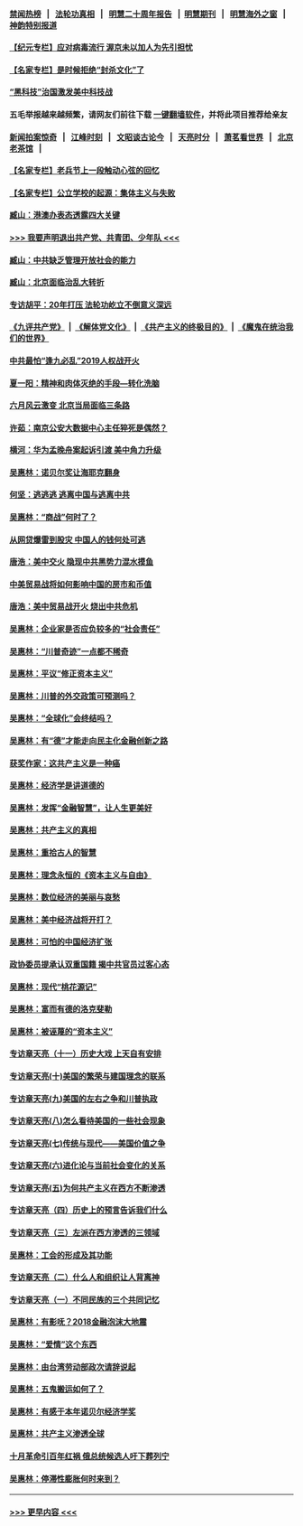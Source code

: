 #### [禁闻热榜](热点新闻.md?=0)  &nbsp;&nbsp;|&nbsp;&nbsp; [法轮功真相](https://github.com/gfw-breaker/truth/blob/master/README.md?=0) &nbsp;&nbsp;|&nbsp;&nbsp; [明慧二十周年报告](https://github.com/gfw-breaker/mh-reports/blob/master/README.md?=0) &nbsp;&nbsp;|&nbsp;&nbsp;[明慧期刊](https://github.com/gfw-breaker/mh-qikan) &nbsp;&nbsp;|&nbsp;&nbsp; [明慧海外之窗](https://github.com/gfw-breaker/mh-news/blob/master/README.md?=0) &nbsp;&nbsp;|&nbsp;&nbsp; [神韵特别报道](https://github.com/gfw-breaker/mh-news/blob/master/shenyun.md?=0)
#### [【纪元专栏】应对病毒流行 渥京未以加人为先引担忧](../pages/nsc423/n11875714.md?t=03010231) 
#### [【名家专栏】是时候拒绝“封杀文化”了](../pages/nsc423/n11814093.md?t=03010231) 
#### [“黑科技”治国激发美中科技战](../pages/nsc423/n11638056.md?t=03010231) 
#### 五毛举报越来越频繁，请网友们前往下载 [一键翻墙软件](https://github.com/gfw-breaker/ssr-accounts)，并将此项目推荐给亲友
#### [新闻拍案惊奇](https://github.com/gfw-breaker/banned-news/blob/master/pages/link4.md) &nbsp;&nbsp;|&nbsp;&nbsp; [江峰时刻](https://github.com/gfw-breaker/banned-news/blob/master/pages/link4.md) &nbsp;&nbsp;|&nbsp;&nbsp; [文昭谈古论今](https://github.com/gfw-breaker/banned-news/blob/master/pages/link4.md) &nbsp;&nbsp;|&nbsp;&nbsp; [天亮时分](https://github.com/gfw-breaker/banned-news/blob/master/pages/link4.md) &nbsp;&nbsp;|&nbsp;&nbsp; [萧茗看世界](https://github.com/gfw-breaker/banned-news/blob/master/pages/link4.md) &nbsp;&nbsp;|&nbsp;&nbsp; [北京老茶馆](https://github.com/gfw-breaker/banned-news/blob/master/pages/link4.md) &nbsp;&nbsp;|&nbsp;&nbsp; 
#### [【名家专栏】老兵节上一段触动心弦的回忆](../pages/nsc423/n11646016.md?t=03010231) 
#### [【名家专栏】公立学校的起源：集体主义与失败](../pages/nsc423/n11601833.md?t=03010231) 
#### [臧山：港澳办表态透露四大关键](../pages/nsc423/n11421628.md?t=03010231) 
#### [>>> 我要声明退出共产党、共青团、少年队 <<<](https://github.com/begood0513/goodnews/blob/master/quit/letter.md) 
#### [臧山：中共缺乏管理开放社会的能力](../pages/nsc423/n11407457.md?t=03010231) 
#### [臧山：北京面临治乱大转折](../pages/nsc423/n11406895.md?t=03010231) 
#### [专访胡平：20年打压 法轮功屹立不倒意义深远](../pages/nsc423/n11398800.md?t=03010231) 
#### [《九评共产党》](https://github.com/begood0513/9ping.md/blob/master/README.md) &nbsp;|&nbsp; [《解体党文化》](../../../../jtdwh.md/blob/master/README.md)  &nbsp;|&nbsp; [《共产主义的终极目的》](../../../../gczydzjmd.md/blob/master/README.md) &nbsp;|&nbsp; [《魔鬼在统治我们的世界》](../../../../mgztzwmdsj.md/blob/master/README.md) 
#### [中共最怕“逢九必乱”2019人权战开火](../pages/nsc423/n11385248.md?t=03010231) 
#### [夏一阳：精神和肉体灭绝的手段—转化洗脑](../pages/nsc423/n11368250.md?t=03010231) 
#### [六月风云激变 北京当局面临三条路](../pages/nsc423/n11313668.md?t=03010231) 
#### [许茹：南京公安大数据中心主任猝死是偶然？](../pages/nsc423/n11064744.md?t=03010231) 
#### [横河：华为孟晚舟案起诉引渡 美中角力升级](../pages/nsc423/n11027230.md?t=03010231) 
#### [吴惠林：诺贝尔奖让海耶克翻身](../pages/nsc423/n10890049.md?t=03010231) 
#### [何坚：逃逃逃 逃离中国与逃离中共](../pages/nsc423/n10592891.md?t=03010231) 
#### [吴惠林：“商战”何时了？](../pages/nsc423/n10573558.md?t=03010231) 
#### [从网贷爆雷到股灾 中国人的钱何处可逃](../pages/nsc423/n10572800.md?t=03010231) 
#### [唐浩：美中交火 隐现中共黑势力混水摸鱼](../pages/nsc423/n10544040.md?t=03010231) 
#### [中美贸易战将如何影响中国的房市和币值](../pages/nsc423/n10543697.md?t=03010231) 
#### [唐浩：美中贸易战开火 烧出中共危机](../pages/nsc423/n10540126.md?t=03010231) 
#### [吴惠林：企业家是否应负较多的“社会责任”](../pages/nsc423/n10535022.md?t=03010231) 
#### [吴惠林：“川普奇迹”一点都不稀奇](../pages/nsc423/n10512808.md?t=03010231) 
#### [吴惠林：平议“修正资本主义”](../pages/nsc423/n10495724.md?t=03010231) 
#### [吴惠林：川普的外交政策可预测吗？](../pages/nsc423/n10462387.md?t=03010231) 
#### [吴惠林：“全球化”会终结吗？](../pages/nsc423/n10452838.md?t=03010231) 
#### [吴惠林：有“德”才能走向民主化金融创新之路](../pages/nsc423/n10432292.md?t=03010231) 
#### [获奖作家：这共产主义是一种癌](../pages/nsc423/n10431541.md?t=03010231) 
#### [吴惠林：经济学是讲道德的](../pages/nsc423/n10398014.md?t=03010231) 
#### [吴惠林：发挥“金融智慧”，让人生更美好](../pages/nsc423/n10375019.md?t=03010231) 
#### [吴惠林：共产主义的真相](../pages/nsc423/n10351394.md?t=03010231) 
#### [吴惠林：重拾古人的智慧](../pages/nsc423/n10337691.md?t=03010231) 
#### [吴惠林：理念永恒的《资本主义与自由》](../pages/nsc423/n10316274.md?t=03010231) 
#### [吴惠林：数位经济的美丽与哀愁](../pages/nsc423/n10292946.md?t=03010231) 
#### [吴惠林：美中经济战将开打？](../pages/nsc423/n10258825.md?t=03010231) 
#### [吴惠林：可怕的中国经济扩张](../pages/nsc423/n10219147.md?t=03010231) 
#### [政协委员提承认双重国籍 揭中共官员过客心态](../pages/nsc423/n10208809.md?t=03010231) 
#### [吴惠林：现代“桃花源记”](../pages/nsc423/n10185234.md?t=03010231) 
#### [吴惠林：富而有德的洛克斐勒](../pages/nsc423/n10142264.md?t=03010231) 
#### [吴惠林：被诬蔑的“资本主义”](../pages/nsc423/n10124816.md?t=03010231) 
#### [专访章天亮（十一）历史大戏 上天自有安排](../pages/nsc423/n10094905.md?t=03010231) 
#### [专访章天亮(十)美国的繁荣与建国理念的联系](../pages/nsc423/n10094899.md?t=03010231) 
#### [专访章天亮(九)美国的左右之争和川普执政](../pages/nsc423/n10094889.md?t=03010231) 
#### [专访章天亮(八)怎么看待美国的一些社会现象](../pages/nsc423/n10094857.md?t=03010231) 
#### [专访章天亮(七)传统与现代——美国价值之争](../pages/nsc423/n10093140.md?t=03010231) 
#### [专访章天亮(六)进化论与当前社会变化的关系](../pages/nsc423/n10092036.md?t=03010231) 
#### [专访章天亮(五)为何共产主义在西方不断渗透](../pages/nsc423/n10083620.md?t=03010231) 
#### [专访章天亮（四）历史上的预言告诉我们什么](../pages/nsc423/n10083606.md?t=03010231) 
#### [专访章天亮（三）左派在西方渗透的三领域](../pages/nsc423/n10081115.md?t=03010231) 
#### [吴惠林：工会的形成及其功能](../pages/nsc423/n10080633.md?t=03010231) 
#### [专访章天亮（二）什么人和组织让人背离神](../pages/nsc423/n10076637.md?t=03010231) 
#### [专访章天亮（一）不同民族的三个共同记忆](../pages/nsc423/n10074188.md?t=03010231) 
#### [吴惠林：有影呒？2018金融泡沫大地震](../pages/nsc423/n10040534.md?t=03010231) 
#### [吴惠林：“爱情”这个东西](../pages/nsc423/n10019423.md?t=03010231) 
#### [吴惠林：由台湾劳动部政次请辞说起](../pages/nsc423/n9979679.md?t=03010231) 
#### [吴惠林：五鬼搬运如何了？](../pages/nsc423/n9925338.md?t=03010231) 
#### [吴惠林：有感于本年诺贝尔经济学奖](../pages/nsc423/n9871883.md?t=03010231) 
#### [吴惠林：共产主义渗透全球](../pages/nsc423/n9812748.md?t=03010231) 
#### [十月革命引百年红祸 俄总统候选人吁下葬列宁](../pages/nsc423/n9810182.md?t=03010231) 
#### [吴惠林：停滞性膨胀何时来到？](../pages/nsc423/n9764136.md?t=03010231) 

----
#### [ >>> 更早内容 <<< ](../indexes/nsc423-earlier.md)
